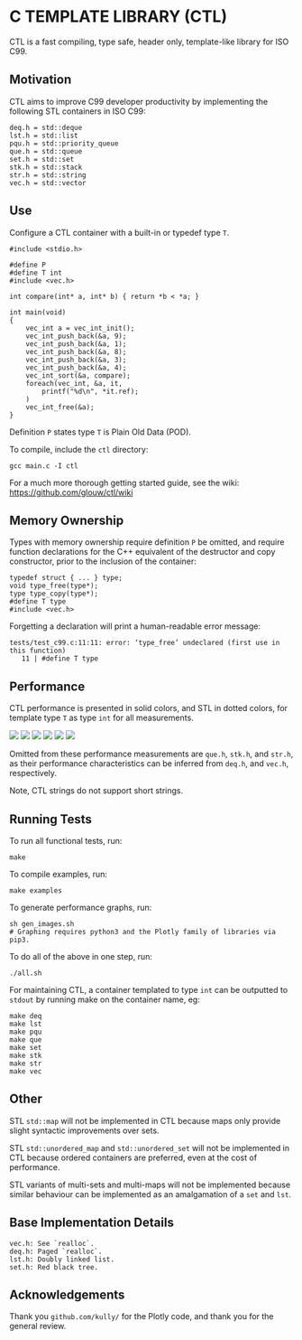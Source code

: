 # C TEMPLATE LIBRARY (CTL)

CTL is a fast compiling, type safe, header only, template-like library for ISO C99.

## Motivation

CTL aims to improve C99 developer productivity by implementing the following
STL containers in ISO C99:

    deq.h = std::deque
    lst.h = std::list
    pqu.h = std::priority_queue
    que.h = std::queue
    set.h = std::set
    stk.h = std::stack
    str.h = std::string
    vec.h = std::vector

## Use

Configure a CTL container with a built-in or typedef type `T`.

    #include <stdio.h>

    #define P
    #define T int
    #include <vec.h>

    int compare(int* a, int* b) { return *b < *a; }

    int main(void)
    {
        vec_int a = vec_int_init();
        vec_int_push_back(&a, 9);
        vec_int_push_back(&a, 1);
        vec_int_push_back(&a, 8);
        vec_int_push_back(&a, 3);
        vec_int_push_back(&a, 4);
        vec_int_sort(&a, compare);
        foreach(vec_int, &a, it,
            printf("%d\n", *it.ref);
        )
        vec_int_free(&a);
    }

Definition `P` states type `T` is Plain Old Data (POD).

To compile, include the `ctl` directory:

    gcc main.c -I ctl

For a much more thorough getting started guide,
see the wiki: https://github.com/glouw/ctl/wiki

## Memory Ownership

Types with memory ownership require definition `P` be omitted, and require
function declarations for the C++ equivalent of the destructor and copy constructor,
prior to the inclusion of the container:

    typedef struct { ... } type;
    void type_free(type*);
    type type_copy(type*);
    #define T type
    #include <vec.h>

Forgetting a declaration will print a human-readable error message:

    tests/test_c99.c:11:11: error: ‘type_free’ undeclared (first use in this function)
       11 | #define T type

## Performance

CTL performance is presented in solid colors, and STL in dotted colors,
for template type `T` as type `int` for all measurements.

![](images/vec.log.png)
![](images/lst.log.png)
![](images/deq.log.png)
![](images/set.log.png)
![](images/pqu.log.png)
![](images/compile.log.png)

Omitted from these performance measurements are `que.h`, `stk.h`, and `str.h`,
as their performance characteristics can be inferred from `deq.h`, and `vec.h`,
respectively.

Note, CTL strings do not support short strings.

## Running Tests

To run all functional tests, run:

    make

To compile examples, run:

    make examples

To generate performance graphs, run:

    sh gen_images.sh
    # Graphing requires python3 and the Plotly family of libraries via pip3.

To do all of the above in one step, run:

    ./all.sh

For maintaining CTL, a container templated to type `int` can be
outputted to `stdout` by running make on the container name, eg:

    make deq
    make lst
    make pqu
    make que
    make set
    make stk
    make str
    make vec

## Other

STL `std::map` will not be implemented in CTL because maps only provide slight
syntactic improvements over sets.

STL `std::unordered_map` and `std::unordered_set` will not be implemented in CTL
because ordered containers are preferred, even at the cost of performance.

STL variants of multi-sets and multi-maps will not be implemented because
similar behaviour can be implemented as an amalgamation of a `set` and `lst`.

## Base Implementation Details

    vec.h: See `realloc`.
    deq.h: Paged `realloc`.
    lst.h: Doubly linked list.
    set.h: Red black tree.

## Acknowledgements

Thank you `github.com/kully/` for the Plotly code, and thank you for the general review.
